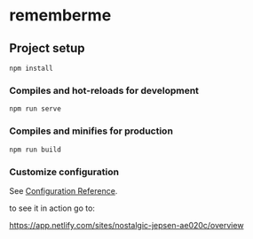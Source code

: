 # rememberme

## Project setup
```
npm install
```

### Compiles and hot-reloads for development
```
npm run serve
```

### Compiles and minifies for production
```
npm run build
```

### Customize configuration
See [Configuration Reference](https://cli.vuejs.org/config/).

to see it in action go to:

https://app.netlify.com/sites/nostalgic-jepsen-ae020c/overview
